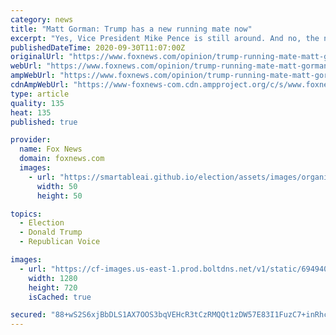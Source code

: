 ```yaml
---
category: news
title: "Matt Gorman: Trump has a new running mate now"
excerpt: "Yes, Vice President Mike Pence is still around. And no, the near-constant chatter about former U.N. Ambassador Nikki Haley did not come to pass."
publishedDateTime: 2020-09-30T11:07:00Z
originalUrl: "https://www.foxnews.com/opinion/trump-running-mate-matt-gorman"
webUrl: "https://www.foxnews.com/opinion/trump-running-mate-matt-gorman"
ampWebUrl: "https://www.foxnews.com/opinion/trump-running-mate-matt-gorman.amp"
cdnAmpWebUrl: "https://www-foxnews-com.cdn.ampproject.org/c/s/www.foxnews.com/opinion/trump-running-mate-matt-gorman.amp"
type: article
quality: 135
heat: 135
published: true

provider:
  name: Fox News
  domain: foxnews.com
  images:
    - url: "https://smartableai.github.io/election/assets/images/organizations/foxnews.com-50x50.jpg"
      width: 50
      height: 50

topics:
  - Election
  - Donald Trump
  - Republican Voice

images:
  - url: "https://cf-images.us-east-1.prod.boltdns.net/v1/static/694940094001/b94a65f6-5ffd-48bb-a83f-27cccf0be04a/265a668a-7607-4662-85c1-473e327e8464/1280x720/match/image.jpg"
    width: 1280
    height: 720
    isCached: true

secured: "88+wS2S6xjBbDLS1AX7OOS3bqVEHcR3tCzRMQQt1zDW57E83I1FuzC7+inRhczE5mkYrgCQW4QHO/p0h8ohCBBXqYrmoZ3GwqWRAUVhd/3Z1Z58KoA2yTcutla5hg3NMvRQjkvZmnejRuPlLsHvGbQgwLNpBve5UQDYjL7XqmU9GBD8JAQfNxv3rNvsL6Jjfj7kW/q/67+r/9WQQ/xRd2/yXgaF601dM+uYBGS414olMyNegrmaPunDsDyI0bCPtbGngAdPhl8JtnGsOoOBipTmoFF1yTdkRrp8EEAQL9WMumUIgLTSizxxvWetMCzDQK65J8Xq5AXiW+AWmc7Z3cp6fM7zV4xZMkmyAcsFoBXg=;FDVuQw15Yi+wAUvBPyjTeQ=="
---
```


